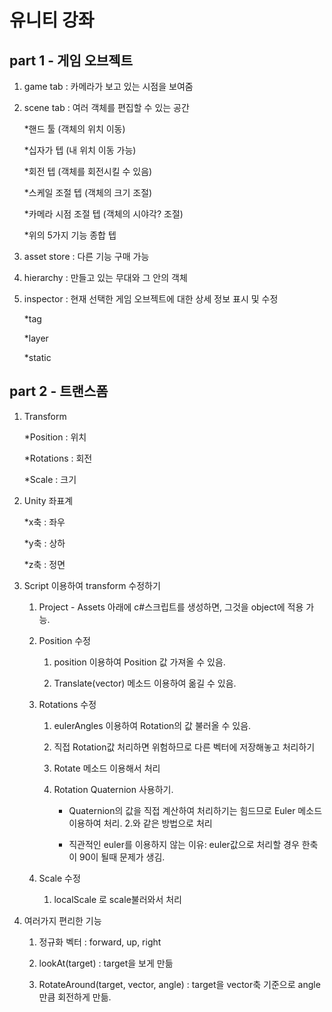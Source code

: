 유니티 강좌
===========

part 1 - 게임 오브젝트
--------------------

1. game tab : 카메라가 보고 있는 시점을 보여줌
   
2. scene tab : 여러 객체를 편집할 수 있는 공간
   
   *핸드 툴 (객체의 위치 이동)
   
   *십자가 텝 (내 위치 이동 가능)

   *회전 텝 (객체를 회전시킬 수 있음)

   *스케일 조절 텝 (객체의 크기 조절)

   *카메라 시점 조절 텝 (객체의 시야각? 조절)

   *위의 5가지 기능 종합 텝

3. asset store : 다른 기능 구매 가능
   
4. hierarchy : 만들고 있는 무대와 그 안의 객체
   
5. inspector : 현재 선택한 게임 오브젝트에 대한 상세 정보 표시 및 수정
    
    *tag

    *layer 

    *static


part 2 - 트랜스폼
----------------

1. Transform 

    *Position : 위치

    *Rotations : 회전

    *Scale : 크기

2. Unity 좌표계

    *x축 : 좌우

    *y축 : 상하

    *z축 : 정면

3. Script 이용하여 transform 수정하기

    1. Project - Assets 아래에 c#스크립트를 생성하면, 그것을 object에 적용 가능.

    2. Position 수정

        1. position 이용하여 Position 값 가져올 수 있음.
        
        2. Translate(vector) 메소드 이용하여 옮길 수 있음. 
    3. Rotations 수정
        
        1. eulerAngles 이용하여 Rotation의 값 불러올 수 있음. 

        2. 직접 Rotation값 처리하면 위험하므로 다른 벡터에 저장해놓고 처리하기

        3. Rotate 메소드 이용해서 처리

        4. Rotation Quaternion 사용하기. 

            - Quaternion의 값을 직접 계산하여 처리하기는 힘드므로 Euler 메소드 이용하여 처리. 2.와 같은 방법으로 처리

            - 직관적인 euler를 이용하지 않는 이유: euler값으로 처리할 경우 한축이 90이 될때 문제가 생김. 
    4. Scale 수정

        1. localScale 로 scale불러와서 처리

4. 여러가지 편리한 기능

    1. 정규화 벡터 : forward, up, right

    2. lookAt(target) : target을 보게 만듦

    3. RotateAround(target, vector, angle) : target을 vector축 기준으로 angle만큼 회전하게 만듦.